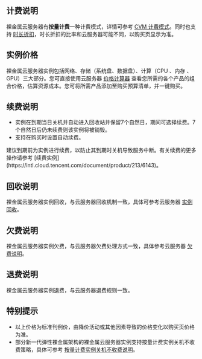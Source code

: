 

## 计费说明

裸金属云服务器有**按量计费**一种计费模式，详情可参考 [CVM 计费模式](https://intl.cloud.tencent.com/document/product/213/2180)。同时也支持 [时长折扣](https://intl.cloud.tencent.com/document/product/213/2176)，时长折扣的比率和云服务器可能不同，以购买页显示为准。


## 实例价格
裸金属云服务器实例包括网络、存储（系统盘、数据盘）、计算（CPU 、内存 、GPU）三大部分。您可直接使用云服务器 [价格计算器](https://buy.intl.cloud.tencent.com/price/cvm/calculator) 查看您所需的各个产品的组合价格，估算资源成本。您可将所需产品添加至购买预算清单，并一键购买。


## 续费说明
* 实例在到期当日关机并自动进入回收站并保留7个自然日，期间可选择续费。7个自然日后仍未续费则该实例将被销毁。
* 支持在购买时设置自动续费。

<dx-alert infotype="explain" title="">
建议到期前为实例进行续费，以防止其到期时关机导致服务中断。有关续费的更多操作请参考 [续费实例](https://intl.cloud.tencent.com/document/product/213/6143)。
</dx-alert>


## 回收说明

裸金属云服务器实例回收，与云服务器回收机制一致，具体可参考云服务器 [实例回收](https://www.tencentcloud.com/document/product/213/4931?from_cn_redirect=1#.E5.AE.9E.E4.BE.8B.E5.9B.9E.E6.94.B6)。

## 欠费说明
裸金属云服务器实例欠费，与云服务器欠费处理方式一致，具体参考云服务器 [欠费说明](https://intl.cloud.tencent.com/document/product/213/2181)。

## 退费说明
裸金属云服务器实例退费，与云服务器退费规则一致。

## 特别提示

* 以上价格为标准刊例价，由降价活动或其他因素导致的价格变化以购买页价格为准。
* 部分新一代弹性裸金属架构的裸金属云服务器实例支持按量计费实例关机不收费策略，具体可参考 [按量计费实例关机不收费说明](https://intl.cloud.tencent.com/document/product/213/19918)。
